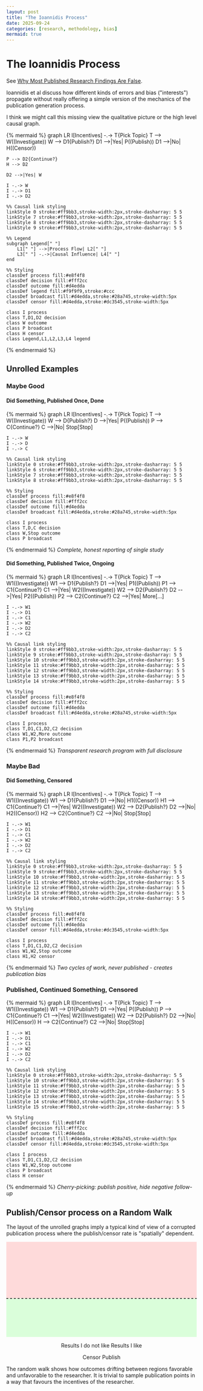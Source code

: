 ```yaml
---
layout: post
title: "The Ioannidis Process"
date: 2025-09-24
categories: [research, methodology, bias]
mermaid: true
---
```


# The Ioannidis Process

See [Why Most Published Research Findings Are False](https://journals.plos.org/plosmedicine/article?id=10.1371/journal.pmed.0020124#s2).

Ioannidis et al discuss how different kinds of errors and bias ("interests")
propagate without really offering a simple version of the
mechanics of the publication generation process.

I think we might call this missing view the qualitative picture or the high level causal graph.

{% mermaid %}
graph LR
    I[Incentives] -.-> T{Pick Topic}
    T --> W((Investigate))
    W --> D1{Publish?}
    D1 -->|Yes| P((Publish))
    D1 -->|No| H((Censor))

    P --> D2{Continue?}
    H --> D2

    D2 -->|Yes| W

    I -.-> W
    I -.-> D1
    I -.-> D2

    %% Causal link styling
    linkStyle 0 stroke:#ff9bb3,stroke-width:2px,stroke-dasharray: 5 5
    linkStyle 7 stroke:#ff9bb3,stroke-width:2px,stroke-dasharray: 5 5
    linkStyle 8 stroke:#ff9bb3,stroke-width:2px,stroke-dasharray: 5 5
    linkStyle 9 stroke:#ff9bb3,stroke-width:2px,stroke-dasharray: 5 5

    %% Legend
    subgraph Legend[" "]
        L1[" "] -->|Process Flow| L2[" "]
        L3[" "] -.->|Causal Influence| L4[" "]
    end

    %% Styling
    classDef process fill:#e8f4f8
    classDef decision fill:#fff2cc
    classDef outcome fill:#d4edda
    classDef legend fill:#f9f9f9,stroke:#ccc
    classDef broadcast fill:#d4edda,stroke:#28a745,stroke-width:5px
    classDef censor fill:#d4edda,stroke:#dc3545,stroke-width:5px

    class I process
    class T,D1,D2 decision
    class W outcome
    class P broadcast
    class H censor
    class Legend,L1,L2,L3,L4 legend
{% endmermaid %}

## Unrolled Examples

### Maybe Good

#### Did Something, Published Once, Done

{% mermaid %}
graph LR
    I[Incentives] -.-> T{Pick Topic}
    T --> W((Investigate))
    W --> D{Publish?}
    D -->|Yes| P((Publish))
    P --> C{Continue?}
    C -->|No| Stop[Stop]

    I -.-> W
    I -.-> D
    I -.-> C

    %% Causal link styling
    linkStyle 0 stroke:#ff9bb3,stroke-width:2px,stroke-dasharray: 5 5
    linkStyle 6 stroke:#ff9bb3,stroke-width:2px,stroke-dasharray: 5 5
    linkStyle 7 stroke:#ff9bb3,stroke-width:2px,stroke-dasharray: 5 5
    linkStyle 8 stroke:#ff9bb3,stroke-width:2px,stroke-dasharray: 5 5

    %% Styling
    classDef process fill:#e8f4f8
    classDef decision fill:#fff2cc
    classDef outcome fill:#d4edda
    classDef broadcast fill:#d4edda,stroke:#28a745,stroke-width:5px

    class I process
    class T,D,C decision
    class W,Stop outcome
    class P broadcast
{% endmermaid %}
*Complete, honest reporting of single study*

#### Did Something, Published Twice, Ongoing

{% mermaid %}
graph LR
    I[Incentives] -.-> T{Pick Topic}
    T --> W1((Investigate))
    W1 --> D1{Publish?}
    D1 -->|Yes| P1((Publish))
    P1 --> C1{Continue?}
    C1 -->|Yes| W2((Investigate))
    W2 --> D2{Publish?}
    D2 -->|Yes| P2((Publish))
    P2 --> C2{Continue?}
    C2 -->|Yes| More[...]

    I -.-> W1
    I -.-> D1
    I -.-> C1
    I -.-> W2
    I -.-> D2
    I -.-> C2

    %% Causal link styling
    linkStyle 0 stroke:#ff9bb3,stroke-width:2px,stroke-dasharray: 5 5
    linkStyle 9 stroke:#ff9bb3,stroke-width:2px,stroke-dasharray: 5 5
    linkStyle 10 stroke:#ff9bb3,stroke-width:2px,stroke-dasharray: 5 5
    linkStyle 11 stroke:#ff9bb3,stroke-width:2px,stroke-dasharray: 5 5
    linkStyle 12 stroke:#ff9bb3,stroke-width:2px,stroke-dasharray: 5 5
    linkStyle 13 stroke:#ff9bb3,stroke-width:2px,stroke-dasharray: 5 5
    linkStyle 14 stroke:#ff9bb3,stroke-width:2px,stroke-dasharray: 5 5

    %% Styling
    classDef process fill:#e8f4f8
    classDef decision fill:#fff2cc
    classDef outcome fill:#d4edda
    classDef broadcast fill:#d4edda,stroke:#28a745,stroke-width:5px

    class I process
    class T,D1,C1,D2,C2 decision
    class W1,W2,More outcome
    class P1,P2 broadcast
{% endmermaid %}
*Transparent research program with full disclosure*

### Maybe Bad

#### Did Something, Censored

{% mermaid %}
graph LR
    I[Incentives] -.-> T{Pick Topic}
    T --> W1((Investigate))
    W1 --> D1{Publish?}
    D1 -->|No| H1((Censor))
    H1 --> C1{Continue?}
    C1 -->|Yes| W2((Investigate))
    W2 --> D2{Publish?}
    D2 -->|No| H2((Censor))
    H2 --> C2{Continue?}
    C2 -->|No| Stop[Stop]

    I -.-> W1
    I -.-> D1
    I -.-> C1
    I -.-> W2
    I -.-> D2
    I -.-> C2

    %% Causal link styling
    linkStyle 0 stroke:#ff9bb3,stroke-width:2px,stroke-dasharray: 5 5
    linkStyle 9 stroke:#ff9bb3,stroke-width:2px,stroke-dasharray: 5 5
    linkStyle 10 stroke:#ff9bb3,stroke-width:2px,stroke-dasharray: 5 5
    linkStyle 11 stroke:#ff9bb3,stroke-width:2px,stroke-dasharray: 5 5
    linkStyle 12 stroke:#ff9bb3,stroke-width:2px,stroke-dasharray: 5 5
    linkStyle 13 stroke:#ff9bb3,stroke-width:2px,stroke-dasharray: 5 5
    linkStyle 14 stroke:#ff9bb3,stroke-width:2px,stroke-dasharray: 5 5

    %% Styling
    classDef process fill:#e8f4f8
    classDef decision fill:#fff2cc
    classDef outcome fill:#d4edda
    classDef censor fill:#d4edda,stroke:#dc3545,stroke-width:5px

    class I process
    class T,D1,C1,D2,C2 decision
    class W1,W2,Stop outcome
    class H1,H2 censor
{% endmermaid %}
*Two cycles of work, never published - creates publication bias*

### Published, Continued Something, Censored

{% mermaid %}
graph LR
    I[Incentives] -.-> T{Pick Topic}
    T --> W1((Investigate))
    W1 --> D1{Publish?}
    D1 -->|Yes| P((Publish))
    P --> C1{Continue?}
    C1 -->|Yes| W2((Investigate))
    W2 --> D2{Publish?}
    D2 -->|No| H((Censor))
    H --> C2{Continue?}
    C2 -->|No| Stop[Stop]

    I -.-> W1
    I -.-> D1
    I -.-> C1
    I -.-> W2
    I -.-> D2
    I -.-> C2

    %% Causal link styling
    linkStyle 0 stroke:#ff9bb3,stroke-width:2px,stroke-dasharray: 5 5
    linkStyle 10 stroke:#ff9bb3,stroke-width:2px,stroke-dasharray: 5 5
    linkStyle 11 stroke:#ff9bb3,stroke-width:2px,stroke-dasharray: 5 5
    linkStyle 12 stroke:#ff9bb3,stroke-width:2px,stroke-dasharray: 5 5
    linkStyle 13 stroke:#ff9bb3,stroke-width:2px,stroke-dasharray: 5 5
    linkStyle 14 stroke:#ff9bb3,stroke-width:2px,stroke-dasharray: 5 5
    linkStyle 15 stroke:#ff9bb3,stroke-width:2px,stroke-dasharray: 5 5

    %% Styling
    classDef process fill:#e8f4f8
    classDef decision fill:#fff2cc
    classDef outcome fill:#d4edda
    classDef broadcast fill:#d4edda,stroke:#28a745,stroke-width:5px
    classDef censor fill:#d4edda,stroke:#dc3545,stroke-width:5px

    class I process
    class T,D1,C1,D2,C2 decision
    class W1,W2,Stop outcome
    class P broadcast
    class H censor
{% endmermaid %}
*Cherry-picking: publish positive, hide negative follow-up*


## Publish/Censor process on a Random Walk

The layout of the unrolled graphs imply a typical kind of view of a corrupted
publication process where the publish/censor rate is "spatially" dependent.

<div style="text-align: center;">
<svg width="600" height="300" xmlns="http://www.w3.org/2000/svg">
  <!-- Background regions -->
  <rect x="0" y="0" width="600" height="150" fill="#ffcccc" opacity="0.7"/>
  <rect x="0" y="150" width="600" height="150" fill="#ccffcc" opacity="0.7"/>

  <!-- Dividing line -->
  <line x1="0" y1="150" x2="600" y2="150" stroke="#333" stroke-width="2" stroke-dasharray="5,5"/>

  <!-- Labels -->
  <text x="10" y="30" font-family="Arial" font-size="18" fill="#900">Results I do not like</text>
  <text x="10" y="280" font-family="Arial" font-size="18" fill="#090">Results I like</text>

  <!-- Random walk path -->
  <polyline points="0,150 15,155 25,142 35,148 45,135 55,140 70,125 85,130 95,120 105,135 115,140 125,128 140,145 155,125 165,138 175,145 185,130 195,115 205,108 215,125 225,135 235,148 245,142 260,155 275,148 285,160 295,172 305,165 315,175 325,168 340,185 350,180 365,190 375,185 385,170 395,165 405,158 415,145 425,140 435,155 445,162 460,175 470,188 485,195 495,180 505,175 520,188 530,192 545,185 555,190 570,185 580,178 590,182 600,185" 
            fill="none" stroke="#333" stroke-width="2"/>

  <!-- Censor events (red circles in upper region) -->
  <circle cx="45" cy="135" r="5" fill="#dc3545"/>
  <circle cx="70" cy="125" r="5" fill="#dc3545"/>
  <circle cx="95" cy="120" r="5" fill="#dc3545"/>
  <circle cx="125" cy="128" r="5" fill="#dc3545"/>
  <circle cx="155" cy="125" r="5" fill="#dc3545"/>
  <circle cx="185" cy="130" r="5" fill="#dc3545"/>
  <circle cx="195" cy="115" r="5" fill="#dc3545"/>
  <circle cx="205" cy="108" r="5" fill="#dc3545"/>
  <circle cx="415" cy="145" r="5" fill="#dc3545"/>
  <circle cx="425" cy="140" r="5" fill="#dc3545"/>

  <!-- Publish events (green circles in lower region) -->
  <circle cx="285" cy="160" r="5" fill="#28a745"/>
  <circle cx="295" cy="172" r="5" fill="#28a745"/>
  <circle cx="315" cy="175" r="5" fill="#28a745"/>
  <circle cx="340" cy="185" r="5" fill="#28a745"/>
  <circle cx="350" cy="180" r="5" fill="#28a745"/>
  <circle cx="365" cy="190" r="5" fill="#28a745"/>
  <circle cx="460" cy="175" r="5" fill="#28a745"/>
  <circle cx="470" cy="188" r="5" fill="#28a745"/>
  <circle cx="485" cy="195" r="5" fill="#28a745"/>
  <circle cx="520" cy="188" r="5" fill="#28a745"/>
  <circle cx="530" cy="192" r="5" fill="#28a745"/>
  <circle cx="555" cy="190" r="5" fill="#28a745"/>
  <circle cx="590" cy="182" r="5" fill="#28a745"/>
  <circle cx="600" cy="185" r="5" fill="#28a745"/>

  <!-- Legend -->
  <g transform="translate(450,20)">
    <circle cx="0" cy="0" r="4" fill="#dc3545"/>
    <text x="10" y="4" font-family="Arial" font-size="10">Censor</text>
    <circle cx="0" cy="20" r="4" fill="#28a745"/>
    <text x="10" y="24" font-family="Arial" font-size="10">Publish</text>
  </g>
</svg>
</div>

The random walk shows how outcomes drifting between regions favorable and
unfavorable to the researcher. It is trivial to sample publication points in a
way that favours the incentives of the researcher.
